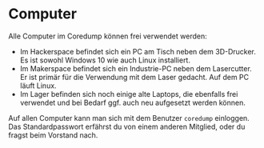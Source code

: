 # Computer

Alle Computer im Coredump können frei verwendet werden:

- Im Hackerspace befindet sich ein PC am Tisch neben dem 3D-Drucker. Es
  ist sowohl Windows 10 wie auch Linux installiert.
- Im Makerspace befindet sich ein Industrie-PC neben dem Lasercutter. Er
  ist primär für die Verwendung mit dem Laser gedacht. Auf dem PC läuft
  Linux.
- Im Lager befinden sich noch einige alte Laptops, die ebenfalls frei
  verwendet und bei Bedarf ggf. auch neu aufgesetzt werden können.

Auf allen Computer kann man sich mit dem Benutzer `coredump` einloggen.
Das Standardpasswort erfährst du von einem anderen Mitglied, oder du
fragst beim Vorstand nach.
